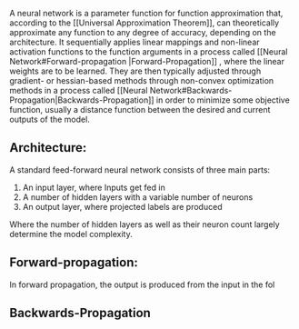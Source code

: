 A neural network is a parameter function for function approximation that, according to the [[Universal Approximation Theorem]], can theoretically approximate any function to any degree of accuracy, depending on the architecture. It sequentially applies linear mappings and non-linear activation functions to the function arguments in a process called [[Neural Network#Forward-propagation |Forward-Propagation]] , where the linear weights are to be learned. They are then typically adjusted through gradient- or hessian-based methods through non-convex optimization methods in a process called [[Neural Network#Backwards-Propagation|Backwards-Propagation]] in order to minimize some objective function, usually a distance function between the desired and current outputs of the model.
## Architecture:
A standard feed-forward neural network consists of three main parts:
1. An input layer, where Inputs get fed in
2. A number of hidden layers with a variable number of neurons
3. An output layer, where projected labels are produced

Where the number of hidden layers as well as their neuron count largely determine the model complexity.
## Forward-propagation:
In forward propagation, the output is produced from the input in the fol


## Backwards-Propagation

